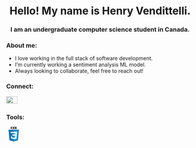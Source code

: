 <h1 align="center">Hello! My name is Henry Vendittelli.</h1>
<h3 align="center">I am an undergraduate computer science student in Canada.</h3 align="center">

<h3> About me: </h3>

<ul>
  <li>I love working in the full stack of software development.</li>
  <li>I’m currently working a sentiment analysis ML model.</li>
  <li>Always looking to collaborate, feel free to reach out!</li>
</ul>

<h3> Connect: </h3>
<a href="https://www.linkedin.com/in/henryvendittelli/" target="blank"><img src="https://raw.githubusercontent.com/rahuldkjain/github-profile-readme-generator/master/src/images/icons/Social/linked-in-alt.svg" alt="" height="20" width="30" /></a>

<h3> Tools: </h3>
<img src="https://raw.githubusercontent.com/devicons/devicon/master/icons/css3/css3-original-wordmark.svg" alt="CSS" width="40" height="40"/>
<!--
**hvenry/hvenry** is a ✨ _special_ ✨ repository because its `README.md` (this file) appears on your GitHub profile.

Here are some ideas to get you started:

- 🔭 I’m currently working on ...
- 🌱 I’m currently learning ...
- 👯 I’m looking to collaborate on ...
- 🤔 I’m looking for help with ...
- 💬 Ask me about ...
- 📫 How to reach me: ...
- 😄 Pronouns: ...
- ⚡ Fun fact: ...
-->
